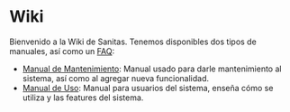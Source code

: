 # Wiki

Bienvenido a la Wiki de Sanitas. Tenemos disponibles dos tipos de manuales, así como un [FAQ](FAQ.md):
- [Manual de Mantenimiento](mantenimiento/README.md): Manual usado para darle mantenimiento al sistema, así como al agregar nueva funcionalidad.
- [Manual de Uso](uso/README.md): Manual para usuarios del sistema, enseña cómo se utiliza y las features del sistema.
